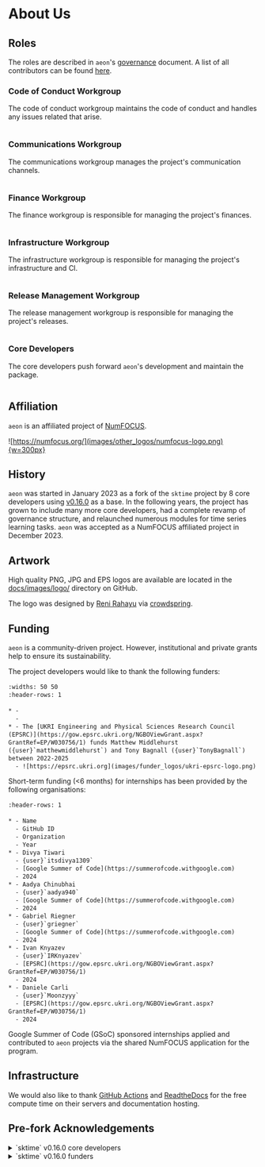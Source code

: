 # About Us

## Roles

The roles are described in `aeon`'s [governance](governance.md) document.
A list of all contributors can be found [here](contributors.md).

### Code of Conduct Workgroup

The code of conduct workgroup maintains the code of conduct and handles any
issues related that arise.

```{include} about/code_of_conduct_workgroup.md
```

### Communications Workgroup

The communications workgroup manages the project's communication channels.

```{include} about/communications_workgroup.md
```

### Finance Workgroup

The finance workgroup is responsible for managing the project's finances.

```{include} about/finance_workgroup.md
```

### Infrastructure Workgroup

The infrastructure workgroup is responsible for managing the project's infrastructure
and CI.

```{include} about/infrastructure_workgroup.md
```

### Release Management Workgroup

The release management workgroup is responsible for managing the project's releases.

```{include} about/release_management_workgroup.md
```

### Core Developers

The core developers push forward `aeon`'s development and maintain the package.

```{include} about/core_developers.md
```

## Affiliation

`aeon` is an affiliated project of [NumFOCUS](https://numfocus.org/).

![https://numfocus.org/](images/other_logos/numfocus-logo.png){w=300px}

## History

`aeon` was started in January 2023 as a fork of the `sktime` project by 8 core
developers using [v0.16.0](https://github.com/aeon-toolkit/aeon/releases/tag/sktime-v0.16.0)
as a base. In the following years, the project has grown to include many more core
developers, had a complete revamp of governance structure, and relaunched numerous
modules for time series learning tasks. `aeon` was accepted as a NumFOCUS affiliated
project in December 2023.

## Artwork

High quality PNG, JPG and EPS logos are available are located in the
[docs/images/logo/](https://github.com/aeon-toolkit/aeon/tree/main/docs/images/logo/)
directory on GitHub.

The logo was designed by [Reni Rahayu](https://www.instagram.com/kojodesignandco/) via
[crowdspring](https://www.crowdspring.com/).

## Funding

`aeon` is a community-driven project. However, institutional and private grants help to
ensure its sustainability.

The project developers would like to thank the following funders:

```{list-table}
:widths: 50 50
:header-rows: 1

* -
  -
* - The [UKRI Engineering and Physical Sciences Research Council (EPSRC)](https://gow.epsrc.ukri.org/NGBOViewGrant.aspx?GrantRef=EP/W030756/1) funds Matthew Middlehurst ({user}`matthewmiddlehurst`) and Tony Bagnall ({user}`TonyBagnall`) between 2022-2025
  - ![https://epsrc.ukri.org](images/funder_logos/ukri-epsrc-logo.png)
```

Short-term funding (<6 months) for internships has been provided by the following
organisations:

```{list-table}
:header-rows: 1

* - Name
  - GitHub ID
  - Organization
  - Year
* - Divya Tiwari
  - {user}`itsdivya1309`
  - [Google Summer of Code](https://summerofcode.withgoogle.com)
  - 2024
* - Aadya Chinubhai
  - {user}`aadya940`
  - [Google Summer of Code](https://summerofcode.withgoogle.com)
  - 2024
* - Gabriel Riegner
  - {user}`griegner`
  - [Google Summer of Code](https://summerofcode.withgoogle.com)
  - 2024
* - Ivan Knyazev
  - {user}`IRKnyazev`
  - [EPSRC](https://gow.epsrc.ukri.org/NGBOViewGrant.aspx?GrantRef=EP/W030756/1)
  - 2024
* - Daniele Carli
  - {user}`Moonzyyy`
  - [EPSRC](https://gow.epsrc.ukri.org/NGBOViewGrant.aspx?GrantRef=EP/W030756/1)
  - 2024
```

Google Summer of Code (GSoC) sponsored internships applied and contributed to `aeon`
projects via the shared NumFOCUS application for the program.

## Infrastructure

We would also like to thank [GitHub Actions](https://github.com/features/actions)
and [ReadtheDocs](https://readthedocs.org) for the free compute time on their servers
and documentation hosting.


## Pre-fork Acknowledgements

<details><summary>`sktime` v0.16.0 core developers</summary>
<p>

The following listed contributors were part of the `sktime` core developer team at some
point prior to the split of the project.

- {user}`abostrom`
- {user}`ayushmaanseth`
- {user}`goastler`
- {user}`hyang1996`
- {user}`james-large`
- {user}`jasonlines`
- {user}`matteogales`
- {user}`prockenschaub`
- {user}`sajaysurya`
- {user}`fkiraly`
- {user}`mloning`
- {user}`miraep8`
- {user}`rnkuhns`
- {user}`achieveordie`
- {user}`khrapovs`
- {user}`SveaMeyer13`
- {user}`lovkush-a`
- {user}`freddyaboulton`
- {user}`danbartl`
- {user}`big-o`

</p>
</details>

<details><summary>`sktime` v0.16.0 funders</summary>
<p>

As a fork of the `sktime` project, `aeon` has benefited from funding given to `sktime`
prior to the projects split. We would like to thank the funders from before the split.

```{list-table}
:widths: 50 50
:header-rows: 1

* -
  -
* - [The Alan Turing Institute](https://turing.ac.uk) funded three months of the initial development under the [UKRI Strategic Priorities Fund](https://gow.epsrc.ukri.org/NGBOViewGrant.aspx?GrantRef=EP/T001569/1).
  - ![https://turing.ac.uk/](images/funder_logos/ati-logo.png)
* - Markus Löning’s ({user}`mloning`) contributions between 2019 and 2021 were supported by the [UKRI Economic and Social Research Council (ESRC)](https://esrc.ukri.org), the [Consumer Data Research Centre (CDRC)](https://www.cdrc.ac.uk), the Enrichment Scheme at the [The Alan Turing Institute](https://turing.ac.uk), and the JROST Rapid Response Fund, a community effort of [Invest in Open Infrastructure](https://investinopen.org).
  - ![https://esrc.ukri.org](images/funder_logos/ukri-esrc-logo.png) ![https://www.cdrc.ac.uk](images/funder_logos/cdrc-logo.png) ![https://turing.ac.uk/](images/funder_logos/ati-logo.png)
* - Mercedes-Benz AG/Daimler AG donated 2500 EUR to support the maintenance and development of `sktime` in 2021, as part of their [FOSS program](https://opensource.mercedes-benz.com).
  - ![https://opensource.mercedes-benz.com](images/funder_logos/mercedes-benz-logo.png)
```

__Sprints__

The 2019 joint `sktime`/`MLJ` development sprint was hosted by
[UCL](https://www.ucl.ac.uk) and [The Alan Turing Institute](https://turing.ac.uk).
Some participants could attend thanks to the initial funding of the
[The Alan Turing Institute](https://turing.ac.uk).

__Internships__

[Google Summer of Code (GSoC)](https://summerofcode.withgoogle.com),
[Major League Hacking](https://mlh.io) and [Outreachy](https://www.outreachy.org)
have all sponsored `sktime` internships.

The [Wellcome Trust](https://wellcome.org) sponsored one `sktime` internship as part of
Outreachy.

```{list-table}
:header-rows: 1

* - Name
  - GitHub ID
  - Organization
  - Year
* - Katie Buchhorn
  - {user}`KatieBuc`
  - Google Summer of Code
  - 2022
* - Mirae Parker
  - {user}`miraep8`
  - Google Summer of Code
  - 2022
* - Shivansh Subramanian
  - {user}`AurumnPegasus`
  - Google Summer of Code
  - 2022
* - Guzal Bulatova
  - {user}`GuzalBulatova`
  - Outreachy
  - 2021
* - Svea Marie Meyer
  - {user}`SveaMeyer13`
  - Google Summer of Code via [INCF](https://www.incf.org)
  - 2021
```

</p>
</details>
